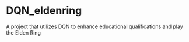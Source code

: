 # DQN_eldenring
A project that utilizes DQN to enhance educational qualifications and play the Elden Ring
